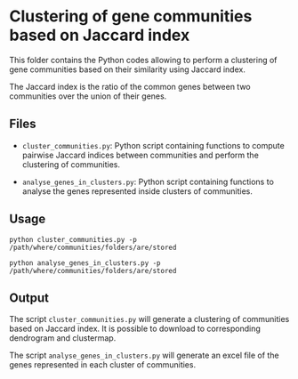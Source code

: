 # Clustering of gene communities based on Jaccard index

This folder contains the Python codes allowing to perform a clustering of gene communities based on their similarity using Jaccard index.

The Jaccard index is the ratio of the common genes between two communities over the union of their genes.

## Files

* ```cluster_communities.py```: Python script containing functions to compute pairwise Jaccard indices between communities and perform the clustering of communities.

* ```analyse_genes_in_clusters.py```: Python script containing functions to analyse the genes represented inside clusters of communities.

## Usage

```python cluster_communities.py -p /path/where/communities/folders/are/stored```

```python analyse_genes_in_clusters.py -p /path/where/communities/folders/are/stored```

## Output

The script ```cluster_communities.py``` will generate a clustering of communities based on Jaccard index. It is possible to download to corresponding dendrogram and clustermap.

The script ```analyse_genes_in_clusters.py``` will generate an excel file of the genes represented in each cluster of communities.